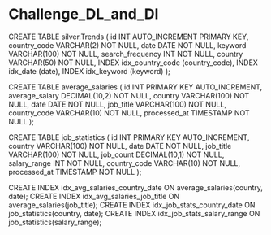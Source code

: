 # Challenge_DL_and_DI
CREATE TABLE silver.Trends (
    id INT AUTO_INCREMENT PRIMARY KEY,
    country_code VARCHAR(2) NOT NULL,
    date DATE NOT NULL,
    keyword VARCHAR(100) NOT NULL,
    search_frequency INT NOT NULL,
    country VARCHAR(50) NOT NULL,
    INDEX idx_country_code (country_code),
    INDEX idx_date (date),
    INDEX idx_keyword (keyword)
);

CREATE TABLE average_salaries (
    id INT PRIMARY KEY AUTO_INCREMENT,
    average_salary DECIMAL(10,2) NOT NULL,
    country VARCHAR(100) NOT NULL,
    date DATE NOT NULL,
    job_title VARCHAR(100) NOT NULL,
    country_code VARCHAR(10) NOT NULL,
    processed_at TIMESTAMP NOT NULL
);

CREATE TABLE job_statistics (
    id INT PRIMARY KEY AUTO_INCREMENT,
    country VARCHAR(100) NOT NULL,
    date DATE NOT NULL,
    job_title VARCHAR(100) NOT NULL,
    job_count DECIMAL(10,1) NOT NULL,
    salary_range INT NOT NULL,
    country_code VARCHAR(10) NOT NULL,
    processed_at TIMESTAMP NOT NULL
);

CREATE INDEX idx_avg_salaries_country_date ON average_salaries(country, date);
CREATE INDEX idx_avg_salaries_job_title ON average_salaries(job_title);
CREATE INDEX idx_job_stats_country_date ON job_statistics(country, date);
CREATE INDEX idx_job_stats_salary_range ON job_statistics(salary_range);